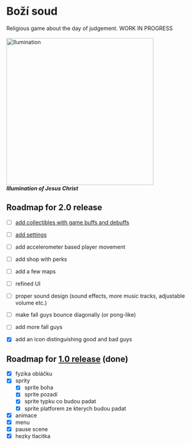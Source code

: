 # Boží soud

Religious game about the day of judgement. WORK IN PROGRESS
<br>
<br>
<img src="./jesus-logo.png" alt="Ilumination" width="384"/>
<br>
***Illumination of Jesus Christ***

## Roadmap for 2.0 release
- [ ] [add collectibles with game buffs and debuffs](https://codeberg.org/dictator/bozi-soud/issues/3)
- [ ] [add settings](https://codeberg.org/dictator/bozi-soud/issues/4)
- [ ] add accelerometer based player movement
- [ ] add shop with perks
- [ ] add a few maps
- [ ] refined UI
- [ ] proper sound design (sound effects, more music tracks, adjustable volume etc.)
- [ ] make fall guys bounce diagonally (or pong-like)
- [ ] add more fall guys
- [x] add an icon distinguishing good and bad guys 


## Roadmap for [1.0 release](https://codeberg.org/dictator/bozi-soud/releases/tag/1.0) (done)

- [x] fyzika obláčku
- [x] sprity
	- [x] sprite boha 
	- [x] sprite pozadí
	- [x] sprite typku co budou padat
	- [x] sprite platforem ze kterych budou padat
- [x] animace
- [x] menu
- [x] pause scene
- [x] hezky tlacitka
